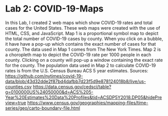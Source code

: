 # Lab 2: COVID-19-Maps

In this Lab, I created 2 web maps which show COVID-19 rates and total cases for the United States. These web maps were created with the use of HTML, CSS, and JavaScript. Map 1 is a proportional symbol map to depict the total number of COVID-19 cases by county. When you click on a bubble, it have have a pop-up which contains the exact number of cases for that county. The data used in Map 1 comes from The New York Times. Map 2 is a choropleth map to depict the COVID-19 rate per 1000 people in each county. Clicking on a county will pop-up a window containing the exact rate for the county. The population data used in Map 2 to calculate COVID-19 rates is from the U.S. Census Bureau ACS 5 year estimates. 
Sources: 
https://github.com/nytimes/covid-19-data/blob/43d32dde2f87bd4dafbb7d23f5d9e878124018b8/live/us-counties.csv
https://data.census.gov/cedsci/table?g=0100000US%24050000&d=ACS%205-Year%20Estimates%20Data%20Profiles&tid=ACSDP5Y2018.DP05&hidePreview=true
https://www.census.gov/geographies/mapping-files/time-series/geo/carto-boundary-file.html
